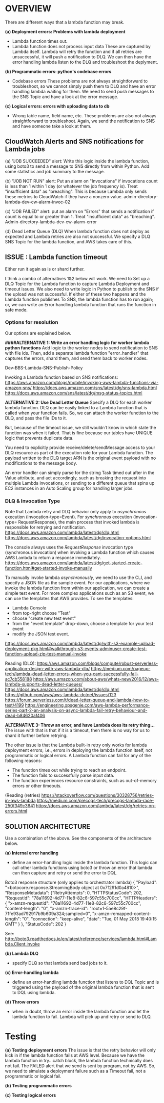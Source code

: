 

# OVERVIEW
There are different ways that a lambda function may break.

**(a) Deployment errors: Problems with lambda deployment**
- Lambda function times out.
- Lambda function does not process input data
These are captured by Lambda itself. Lambda will retry the function
and if all retries are unsuccessful, it will push a notification to DLQ.
We can then have the error handling lambda listen to the DLQ and
troubleshoot the deplyment.

**(b) Programmatic errors: python's codebase errors**
- Codebase errors
These problems are not always straightforward to troubleshoot,
so we cannot simply push them to DLQ and have an error handling
lambda waiting for them.
We need to send push messages to the SNS Topic and have a look at the error message.

**(c) Logical errors: errors with uploading data to db**
- Wrong table name, field name, etc.
These problems are also not always straightforward to troubleshoot.
Again, we send the notification to SNS and have someone take a look at them.


## CloudWatch Alerts and SNS notifications for Lambda jobs
(a) "JOB SUCCEEDED" alert: Write this logic inside the lambda function,
using boto3 to send a message to SNS directly from within Python.
Add some statistics and job summary to the message.

(b) "JOB NOT RUN" alert: Put an alarm on "Invocations"
if invocations count is less than 1 within 1 day (or whatever the job frequency is).
Treat "insufficient data" as "breaching".
This is because Lambda only sends these metrics
to CloudWatch if they have a nonzero value.
admin-directory-lambda-dev-cw-alarm-invoc-02

(c) "JOB FAILED" alert: put an alarm on "Errors"
that sends a notification if count is equal to or greater than 1.
Treat "insufficient data" as "breaching".
Admin-directory-lambda-dev-cw-alarm-error

(d) Dead Letter Queue (DLQ)
When lambda function does not deploy as expected and Lambda retries are also not successful.
We specify a DLQ SNS Topic for the lambda function, and AWS takes care of this.


## ISSUE : Lambda function timeout
Either run it again as is or shard further.

I think a combo of alternatives 1&2 below will work. We need to
Set up a DLQ Topic for the Lambda function to capture Lambda
Deployment and timeout issues. We also need to write logic in
Python to publish to the SNS if the upload was not successful.
If either of these two happens and the Lambda function publishes
To SNS, the lambda function has to run again; or, we can write an
Error handling lambda function that runs the function in safe mode.


### Options for resolution
Our options are explained below.


**####ALTERNATIVE 1: Write an error handling logic for worker lambda python functions**
Add logic to the worker nodes to send notification to SNS with file ids.
Then, add a separate lambda function "error_handler"
that captures the errors, shard them, and send them back to worker nodes.

Dev-BBS-Lambda-SNS-Publish-Policy

Invoking a Lambda function based on SNS notifications:
https://aws.amazon.com/blogs/mobile/invoking-aws-lambda-functions-via-amazon-sns/
https://docs.aws.amazon.com/sns/latest/dg/sns-lambda.html
https://docs.aws.amazon.com/sns/latest/dg/msg-status-topics.html



**ALTERNATIVE 2: Use Dead Letter Queue**
Specify a DLQ for each worker lambda function.
DLQ can be easily linked to a Lambda function that
is called when your function fails.
So, we can attach the worker function to the DLQ,
and pass the file IDs to it.

But, because of the timeout issue,
we still wouldn’t know in which state the function was when it failed.
That is fine because our tables have UNIQUE logic that prevents duplicate data.

You need to explicitly provide receive/delete/sendMessage access
to your DLQ resource as part of the execution role for your Lambda function.
The payload written to the DLQ target ARN is the original event payload with no modifications to the message body.

An error handler can simply parse for the string Task timed out after in the Value attribute, and act accordingly,
such as breaking the request into multiple Lambda invocations, or sending to a different queue
that spins up EC2 instances in an Auto Scaling group for handling larger jobs.


### DLQ & Invocation Type
Note that Lambda retry and DLQ behavior only apply to *asynchronous* execution (invocation-type=Event).
For *synchronous* execution (invocation-type= RequestResponse), the main process
that invoked lambda is responsible for retrying and notification.
https://docs.aws.amazon.com/lambda/latest/dg/dlq.html
https://docs.aws.amazon.com/lambda/latest/dg/invocation-options.html


The console always uses the *RequestResponse* invocation type (synchronous invocation)
when invoking a Lambda function which causes AWS Lambda to return a response immediately.
https://docs.aws.amazon.com/lambda/latest/dg/get-started-create-function.html#get-started-invoke-manually


To manually invoke lambda *asynchronously*, we need to use the CLI, and specify a JSON file as the sample event.
For our applications, where we invoke the lambda function from within our application,
we can create a simple test event. For more complex applications such as an S3 event,
we can use the templates that AWS provides. To see the templates:
- Lambda Console
- from top-right choose "Test"
- choose "create new test event"
- from the "event template" drop-down, choose a template for your test event
- modify the JSON test event.

https://docs.aws.amazon.com/lambda/latest/dg/with-s3-example-upload-deployment-pkg.html#walkthrough-s3-events-adminuser-create-test-function-upload-zip-test-manual-invoke


Reading (DLQ):
https://aws.amazon.com/blogs/compute/robust-serverless-application-design-with-aws-lambda-dlq/
https://medium.com/pageup-tech/lambda-dead-letter-errors-when-you-cant-successfully-fail-ac7cb558188
https://aws.amazon.com/about-aws/whats-new/2016/12/aws-lambda-supports-dead-letter-queues/
https://docs.aws.amazon.com/lambda/latest/dg/dlq.html
https://github.com/aws/aws-lambda-dotnet/issues/123
https://forum.serverless.com/t/dead-letter-queue-and-lambda-how-to-test/4199
https://engineering.opsgenie.com/aws-lambda-performance-series-part-2-an-analysis-on-async-lambda-fail-retry-behaviour-and-dead-b84620af406


**ALTERNATIVE 3: Throw an error, and have Lambda does its retry thing...**
The issue with that is that if it is a timeout,
then there is no way for us to shard it further before retrying.

The other issue is that the Lambda built-in retry
only works for lambda deployment errors;
i.e., errors in deploying the lambda function itself,
not programmatic or logical errors.
A Lambda function can fail for any of the following reasons:
- The function times out while trying to reach an endpoint.
- The function fails to successfully parse input data.
- The function experiences resource constraints, such as out-of-memory errors or other timeouts.

(Reading (retries)
https://stackoverflow.com/questions/30328756/retries-in-aws-lambda
https://medium.com/precogs-tech/precogs-lambda-race-250f349c3641
https://docs.aws.amazon.com/lambda/latest/dg/retries-on-errors.html


## SOLUTION ARCHITECTURE
Use a combination of the above. See the components of the architecture below.


**(a) Internal error handling**
- define an error-handling logic inside the lambda function.
This logic can call other lambda functions using boto3 or throw an error that
lambda can then capture and retry or send the error to DQL.

Boto3 response structure (only applies to orchestrator lambda)
{
  "Payload": "<botocore.response.StreamingBody object at 0x7f291d0a4810>",
  "ResponseMetadata":
    {"RetryAttempts": 0,
    "HTTPStatusCode": 202,
    "RequestId": "78a11692-4d77-11e8-82c6-597c55c700cc",
    "HTTPHeaders": {
      "x-amzn-requestid": "78a11692-4d77-11e8-82c6-597c55c700cc",
      "content-length": "0",
      "x-amzn-trace-id": "root=1-5ae8c29f-71fe93ad792917b9b609a324;sampled=0",
      "x-amzn-remapped-content-length": "0",
      "connection": "keep-alive",
      "date": "Tue, 01 May 2018 19:40:15 GMT"
    }
  },
  "StatusCode": 202
}


See: http://boto3.readthedocs.io/en/latest/reference/services/lambda.html#Lambda.Client.invoke



**(b) Lambda DLQ**
- specify DLQ so that lambda send bad jobs to it.


**(c) Error-handling lambda**
- define an error-handling lambda function that listens to DQL Topic
and is triggered using the payload of the original lambda function
that is sent to DQL using lambda.


**(d) Throw errors**
- when in doubt, throw an error inside the lambda function and let the
lambda function to fail. Lambda will pick up and retry or send to DLQ.



# Testing
**(a) Testing deployment errors**
The issue is that the retry behavior will only kick in
if the lambda function fails at AWS level.
Because we have the lambda function in try...catch block,
the lambda function technically does not fail.
The FAILED alert that we send is sent by program, not by AWS.
So, we need to simulate a deployment failure such as
a Timeout fail, not a programmatic or logical fail.


**(b) Testing programmatic errors**


**(c) Testing logical errors**
